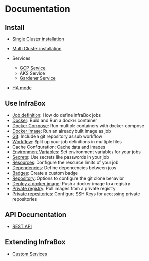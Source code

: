 # Documentation

## Install
- [Single Cluster installation](/docs/install/install.md)
- [Multi Cluster installation](/docs/install/multi_cluster.md)
- Services
    - [GCP Service](/src/services/gcp/README.md)
    - [AKS Service](/src/services/aks/README.md)
    - [Gardener Service](/src/services/gardener/README.md)

- [HA mode](/docs/install/ha_mode.md)

## Use InfraBox
- [Job definition](/docs/doc.md): How do define InfraBox jobs
- [Docker](/docs/job/docker.md): Build and Run a docker container
- [Docker Compose](/docs/job/docker_compose.md): Run multiple containers with docker-compose
- [Docker Image](/docs/job/docker_image.md): Run an already built image as job
- [Git](/docs/job/git.md): Include a git repository as sub workflow
- [Workflow](/docs/job/workflow.md): Split up your job definitions in multiple files
- [Cache Configuration](/docs/job/cache.md): Cache data and images
- [Environment Variables](/docs/job/env_vars.md): Set environment variables for your jobs
- [Secrets](/docs/job/secrets.md): Use secrets like passwords in your job
- [Resources](/docs/job/resources.md): Configure the resource limits of your job
- [Dependencies](/docs/job/dependencies.md): Define dependencies between jobs
- [Badges](/docs/job/badges.md): Create a custom badge
- [Repository](/docs/job/repository.md): Options to configure the git clone behavior
- [Deploy a docker image](/docs/job/deployments.md): Push a docker image to a registry
- [Private registry](/docs/job/source_registry.md): Pull images from a private registry
- [Private repositories](/docs/job/private_repo.md): Configure SSH Keys for accessing private repositories

## API Documentation
- [REST API](https://redocly.github.io/redoc/?url=https://infrabox.ninja/api/swagger.json)

## Extending InfraBox
- [Custom Services](/docs/services/custom_services.md)
